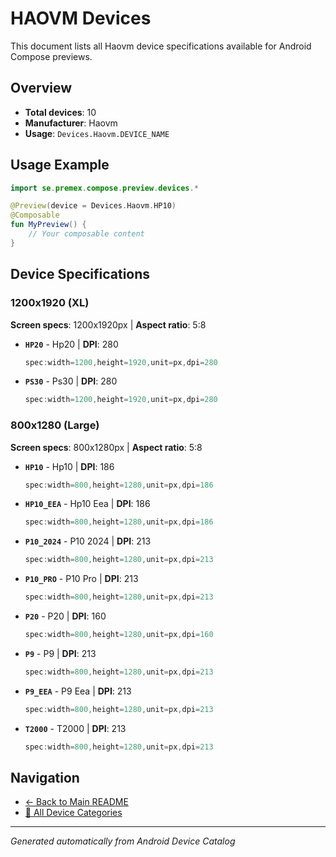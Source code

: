 # HAOVM Devices

This document lists all Haovm device specifications available for Android Compose previews.

## Overview

- **Total devices**: 10
- **Manufacturer**: Haovm
- **Usage**: `Devices.Haovm.DEVICE_NAME`

## Usage Example

```kotlin
import se.premex.compose.preview.devices.*

@Preview(device = Devices.Haovm.HP10)
@Composable
fun MyPreview() {
    // Your composable content
}
```

## Device Specifications

### 1200x1920 (XL)

**Screen specs**: 1200x1920px | **Aspect ratio**: 5:8

- **`HP20`** - Hp20 | **DPI**: 280
  ```kotlin
  spec:width=1200,height=1920,unit=px,dpi=280
  ```

- **`PS30`** - Ps30 | **DPI**: 280
  ```kotlin
  spec:width=1200,height=1920,unit=px,dpi=280
  ```

### 800x1280 (Large)

**Screen specs**: 800x1280px | **Aspect ratio**: 5:8

- **`HP10`** - Hp10 | **DPI**: 186
  ```kotlin
  spec:width=800,height=1280,unit=px,dpi=186
  ```

- **`HP10_EEA`** - Hp10 Eea | **DPI**: 186
  ```kotlin
  spec:width=800,height=1280,unit=px,dpi=186
  ```

- **`P10_2024`** - P10 2024 | **DPI**: 213
  ```kotlin
  spec:width=800,height=1280,unit=px,dpi=213
  ```

- **`P10_PRO`** - P10 Pro | **DPI**: 213
  ```kotlin
  spec:width=800,height=1280,unit=px,dpi=213
  ```

- **`P20`** - P20 | **DPI**: 160
  ```kotlin
  spec:width=800,height=1280,unit=px,dpi=160
  ```

- **`P9`** - P9 | **DPI**: 213
  ```kotlin
  spec:width=800,height=1280,unit=px,dpi=213
  ```

- **`P9_EEA`** - P9 Eea | **DPI**: 213
  ```kotlin
  spec:width=800,height=1280,unit=px,dpi=213
  ```

- **`T2000`** - T2000 | **DPI**: 213
  ```kotlin
  spec:width=800,height=1280,unit=px,dpi=213
  ```

## Navigation

- [← Back to Main README](../../README.md)
- [📱 All Device Categories](../README.md)

---
*Generated automatically from Android Device Catalog*
